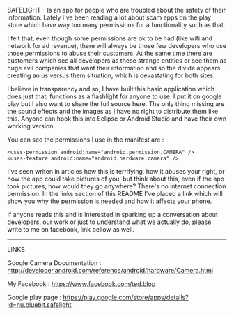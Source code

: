 SAFELIGHT - Is an app for people who are troubled about the safety of their information.
Lately I've been reading a lot about scam apps on the play store which have way too many permissions for a functionality such as that.

I felt that, even though some permissions are ok to be had (like wifi and network for ad revenue), there will always be those few developers who use those permissions to abuse their customers.
At the same time there are customers which see all developers as these strange entities or see them as huge evil companies that want their information and so the divide appears creating an us versus them situation, which is devastating for both sites.

I believe in transparency and so, I have built this basic application which does just that, functions as a flashlight for anyone to use. I put it on google play but I also want to share the full source here. The only thing missing are the sound effects and the images as I have no right to distribute them like this. 
Anyone can hook this into Eclipse or Android Studio and have their own working version. 

You can see the permissions I use in the manifest are :

    <uses-permission android:name="android.permission.CAMERA" />
    <uses-feature android:name="android.hardware.camera" />

I've seen writen in articles how this is terrifying, how it abuses your right, or how the app could take pictures of you, but think
about this, even if the app took pictures, how would they go anywhere? There's no internet connection permission. 
In the links section of this README I've placed a link which will show you why the permission is needed and how it affects your phone.

If anyone reads this and is interested in sparking up a conversation about developers, our work or just to understand what we actually do,
please write to me on facebook, link bellow as well.



--------------------------------------------------------------------------------------------------------------------------------
LINKS 

Google Camera Documentation : http://developer.android.com/reference/android/hardware/Camera.html

My Facebook : https://www.facebook.com/ted.blop

Google play page : https://play.google.com/store/apps/details?id=nu.bluebit.safelight
